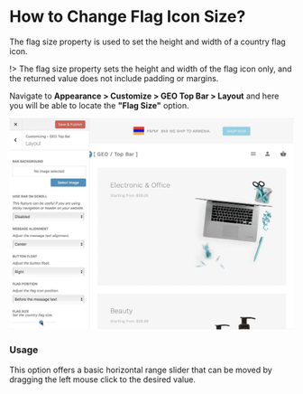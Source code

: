 # How to Change Flag Icon Size?

The flag size property is used to set the height and width of a country flag icon.

!> The flag size property sets the height and width of the flag icon only, and the returned value does not include padding or margins.

Navigate to **Appearance > Customize > GEO Top Bar > Layout** and here you will be able to locate the **"Flag Size"** option.

![Flag Icon Size](img/change-flag-icon-size_wktpau.gif)

### Usage

This option offers a basic horizontal range slider that can be moved by dragging the left mouse click to the desired value.
